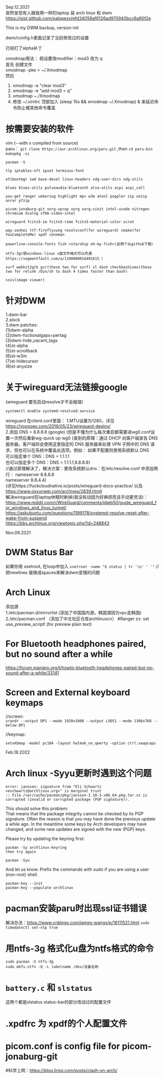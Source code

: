 Sep.12.2021  
突然发现有人跟我用一样的laptop 装 arch linux 和 dwm  
https://gist.github.com/palopezv/efd34059af6126ad970940bcc6a90f2e  

This is my DWM backup, version init  

dwm/config.h里面记录了当前修改过的设置  

已经打了alpha补丁 

xmodmap用法： 
假设要改modifier：mod3 改为 q  
首先 创建文件  
xmodmap -pke > ~/.Xmodmap  
然后  
1. xmodmap -e "clear mod3"  
2. xmodmap -e "add mod3 = q"  
3. xmodmap ~./Xmodmap  
4. 修改 ~/.xinitrc 顶部加入 (sleep 15s && xmodmap ~/.Xmodmap) & 来延迟命令防止被其他命令覆盖  

# 按需要安装的软件  
vim (--with x compiled from source)  
paru： `git clone https://aur.archlinux.org/paru.git` ,then `cd paru-bin` `makepkg -si`

```
pacman -S 

tlp iptables-nft ipset terminus-font 

efibootmgr iwd base-devel linux-headers xdg-user-dirs xdg-utils 

bluez bluez-utils pulseaudio-bluetooth alsa-utils acpi acpi_call 

you-get ranger ueberzug highlight mpv w3m atool poppler zip unzip unrar p7zip 

picom-jonaburg-git xorg-xprop xorg xorg-xinit intel-ucode nitrogen chromium dialog xf86-video-intel 

wireguard fcitx5-im fcitx5-rime fcitx5-material-color scrot 

wqy-zenhei ttf-fireflysung resolvconf(for wireguard) cmake(for YouCompleteMe) xpdf connman 

powerline-console-fonts fish <starship oh-my-fish>(这两个从github下载）

ntfs-3g(使windows-linux u盘文件格式可以共通https://segmentfault.com/a/1190000016491615 ）

surf webkit2gtk gcr(these two for surf) sl dash checkbashisms(these two for relink /bin/sh to dash 4 times faster than bash)

sxiv(image viewer)

```
# 针对DWM  
1.dwm-bar  
2.slock  
3.dwm patches:  
(1)dwm-alpha  
(2)dwm-fuctionalgaps+pertag  
(3)dwm-hide_vacant_tags  
(4)st-alpha  
(5)st-scrollback  
(6)st-w3m  
(7)st-hidecursor  
(8)st-anysize  
# 关于wireguard无法链接google  
(wireguard 要先启动resolve才不会报错)  
  
```
systemctl enable systemd-resolved.service
```

wireguard 在client.conf里面： 
1.MTU设置为1280，详见 https://yooooex.com/2019/05/23/wireguard-deploy/  
2.添加 DNS = 8.8.8.8 (google)
(但是不懂为什么每次重启都需要进wg0.conf设置一次然后重新wg-quick up wg0 {查到的原理：通过 DHCP 向客户端宣告 DNS 服务器。客户端将会使用这里指定的 DNS 服务器来处理 VPN 子网中的 DNS 请求，但也可以在系统中覆盖此选项。例如： 
如果不配置则使用系统默认 DNS  
可以指定单个 DNS：DNS = 1.1.1.1  
也可以指定多个 DNS：DNS = 1.1.1.1,8.8.8.8}  
//通过原理解决了，解决方案：更改系统默认dns：在/etc/resolve.conf 中添加两行： 
nameserver 8.8.8.8  
nameserver 8.8.4.4)  
(详见https://fuckcloudnative.io/posts/wireguard-docs-practice/ 以及 https://www.osyunwei.com/archives/2839.html)  
解决wireguard在laptop休眠时断掉(我没有动因为好麻烦而且手动更灵活)： 
https://www.reddit.com/r/WireGuard/comments/jdwb50/guide_wireguard_for_windows_and_linux_tunnel/  
https://askubuntu.com/questions/1189178/systemd-resolve-reset-after-wake-from-suspend  
https://bbs.archlinux.org/viewtopic.php?id=248843  

Nov.09.2021  
# DWM Status Bar
如果你用 xsetroot, 在loop中加入 ```xsetroot -name "$ status | tr '\n' ' '"``` //把newlines 替换成spaces来解决dwm变慢的问题
# Arch Linux
添加源  
1./etc/pacman.d/mirrorlist (添加了中国国内源，韩国源因为vpc走韩国)  
2./etc/pacman.conf （添加了中文社区仓库archlinuxcn） 
#Ranger
zv: set use_preview_script! (for preview plain text)
# For Bluetooth headphones paired, but no sound after a while
https://forum.manjaro.org/t/howto-bluetooth-headphones-paired-but-no-sound-after-a-while/33141  

# Screen and External keyboard keymaps
//screen:  
```xrandr --output DP1 --mode 1920x1080 --output LVDS1 --mode 1366x768 --below DP1```

//keymap:  
```
setxkbmap -model pc104 -layout halmak_no_qwerty -option ctrl:swapcaps

```
Feb.18.2022  
# Arch linux -Syyu更新时遇到这个问题  
```
error: jansson: signature from "Eli Schwartz <eschwartz@archlinux.org>" is marginal trust       
:: File /var/cache/pacman/pkg/jansson-2.10-3-x86_64.pkg.tar.xz is corrupted (invalid or corrupted package (PGP signature)).
```
This should solve this problem:  
That means that the package integrity cannot be checked by its PGP signature. Often the reason is that you may have done the previous update a while ago. In the meantime some keys by Arch developers may have changed, and some new updates are signed with the new (PGP) keys.

Please try by updating the keyring first:
```
pacman -Sy archlinux-keyring
then try again

pacman -Syu
```
And let us know. Prefix the commands with sudo if you are using a user (non-root) shell.
  ```
  pacman-key --init
  pacman-key --populate archlinux
  ```
  
# pacman安装paru时出现ssl证书错误

解决办法：https://www.cnblogs.com/james-wangx/p/16111521.html `sudo timedatectl set-ntp true`


# 用ntfs-3g 格式化u盘为ntfs格式的命令  
```
sudo pacman -S ntfs-3g
sudo mkfs.ntfs -Q -L labelname /dev/设备名称
```
# `battery.c` 和 `slstatus`
这两个都是slstatus status-bar的部分改动过的配置文件

# .xpdfrc 为 xpdf的个人配置文件
# picom.conf is config file for picom-jonaburg-git


#科学上网：https://blog.linioi.com/posts/clash-on-arch/
